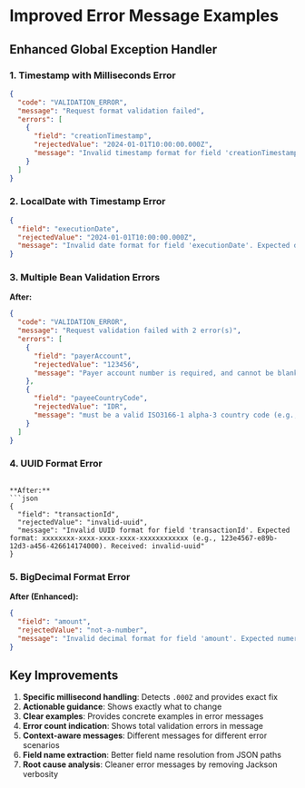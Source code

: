 # Improved Error Message Examples

## Enhanced Global Exception Handler

### 1. Timestamp with Milliseconds Error

```json
{
  "code": "VALIDATION_ERROR",
  "message": "Request format validation failed",
  "errors": [
    {
      "field": "creationTimestamp",
      "rejectedValue": "2024-01-01T10:00:00.000Z",
      "message": "Invalid timestamp format for field 'creationTimestamp'. Remove milliseconds from timestamp. Expected format: yyyy-MM-ddTHH:mm:ssZ (e.g., 2024-01-15T10:30:00Z). Received with milliseconds: 2024-01-01T10:00:00.000Z. Try: 2024-01-01T10:00:00Z"
    }
  ]
}
```

### 2. LocalDate with Timestamp Error

```json
{
  "field": "executionDate",
  "rejectedValue": "2024-01-01T10:00:00.000Z",
  "message": "Invalid date format for field 'executionDate'. Expected date only in format yyyy-MM-dd (e.g., 2024-01-15). Received timestamp format: 2024-01-01T10:00:00.000Z. Use executionDate for date fields, not timestamp format."
}
```

### 3. Multiple Bean Validation Errors

**After:**
```json
{
  "code": "VALIDATION_ERROR",
  "message": "Request validation failed with 2 error(s)",
  "errors": [
    {
      "field": "payerAccount",
      "rejectedValue": "123456",
      "message": "Payer account number is required, and cannot be blank and should be between 8 to 34 characters"
    },
    {
      "field": "payeeCountryCode",
      "rejectedValue": "IDR",
      "message": "must be a valid ISO3166-1 alpha-3 country code (e.g., DEU, GBR)"
    }
  ]
}
```

### 4. UUID Format Error

```

**After:**
```json
{
  "field": "transactionId",
  "rejectedValue": "invalid-uuid",
  "message": "Invalid UUID format for field 'transactionId'. Expected format: xxxxxxxx-xxxx-xxxx-xxxx-xxxxxxxxxxxx (e.g., 123e4567-e89b-12d3-a456-426614174000). Received: invalid-uuid"
}
```

### 5. BigDecimal Format Error

**After (Enhanced):**
```json
{
  "field": "amount",
  "rejectedValue": "not-a-number",
  "message": "Invalid decimal format for field 'amount'. Expected numeric value with up to 2 decimal places (e.g., 100.50, 1500.75). Received: not-a-number"
}
```

## Key Improvements

1. **Specific millisecond handling**: Detects `.000Z` and provides exact fix
2. **Actionable guidance**: Shows exactly what to change
3. **Clear examples**: Provides concrete examples in error messages
4. **Error count indication**: Shows total validation errors in message
5. **Context-aware messages**: Different messages for different error scenarios
6. **Field name extraction**: Better field name resolution from JSON paths
7. **Root cause analysis**: Cleaner error messages by removing Jackson verbosity